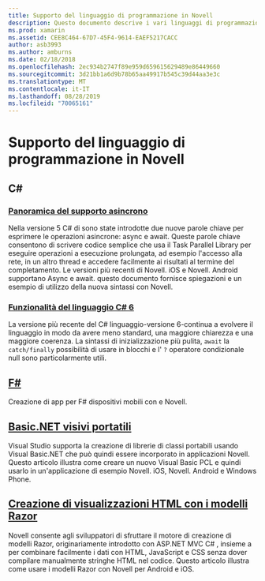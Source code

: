 ```yaml
---
title: Supporto del linguaggio di programmazione in Novell
description: Questo documento descrive i vari linguaggi di programmazione supportati da Novell. Vengono C#illustrati F#i modelli,, Portable Visual Basic.NET e Razor.
ms.prod: xamarin
ms.assetid: CEE8C464-67D7-45F4-9614-EAEF5217CACC
author: asb3993
ms.author: amburns
ms.date: 02/18/2018
ms.openlocfilehash: 2ec934b2747f89e959d659615629489e86449660
ms.sourcegitcommit: 3d21bb1a6d9b78b65aa49917b545c39d44aa3e3c
ms.translationtype: MT
ms.contentlocale: it-IT
ms.lasthandoff: 08/28/2019
ms.locfileid: "70065161"
---
```

# <a name="programming-language-support-in-xamarin"></a>Supporto del linguaggio di programmazione in Novell

## <a name="c"></a>C\#

### <a name="async-support-overviewcross-platformplatformasyncmd"></a>[Panoramica del supporto asincrono](~/cross-platform/platform/async.md)

Nella versione 5 C# di sono state introdotte due nuove parole chiave per esprimere le operazioni asincrone: async e await. Queste parole chiave consentono di scrivere codice semplice che usa il Task Parallel Library per eseguire operazioni a esecuzione prolungata, ad esempio l'accesso alla rete, in un altro thread e accedere facilmente ai risultati al termine del completamento. Le versioni più recenti di Novell. iOS e Novell. Android supportano Async e await. questo documento fornisce spiegazioni e un esempio di utilizzo della nuova sintassi con Novell.

### <a name="c-6-language-featurescross-platformplatformcsharp-sixmd"></a>[Funzionalità del linguaggio C# 6](~/cross-platform/platform/csharp-six.md)

La versione più recente del C# linguaggio-versione 6-continua a evolvere il linguaggio in modo da avere meno standard, una maggiore chiarezza e una maggiore coerenza. La sintassi di inizializzazione più pulita, `await` la `catch/finally` possibilità di usare in blocchi e l' `?` operatore condizionale null sono particolarmente utili.

## <a name="ffsharpindexmd"></a>[F#](fsharp/index.md)

Creazione di app per F# dispositivi mobili con e Novell.

## <a name="portable-visual-basicnetcross-platformplatformvisual-basicindexmd"></a>[Basic.NET visivi portatili](~/cross-platform/platform/visual-basic/index.md)

Visual Studio supporta la creazione di librerie di classi portabili usando Visual Basic.NET che può quindi essere incorporato in applicazioni Novell. Questo articolo illustra come creare un nuovo Visual Basic PCL e quindi usarlo in un'applicazione di esempio Novell. iOS, Novell. Android e Windows Phone.

## <a name="building-html-views-using-razor-templatescross-platformplatformrazor-html-templatesindexmd"></a>[Creazione di visualizzazioni HTML con i modelli Razor](~/cross-platform/platform/razor-html-templates/index.md)

Novell consente agli sviluppatori di sfruttare il motore di creazione di modelli Razor, originariamente introdotto con ASP.NET MVC C# , insieme a per combinare facilmente i dati con HTML, JavaScript e CSS senza dover compilare manualmente stringhe HTML nel codice.
Questo articolo illustra come usare i modelli Razor con Novell per Android e iOS.
